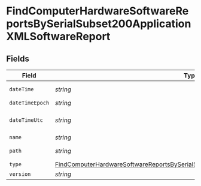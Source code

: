 # FindComputerHardwareSoftwareReportsBySerialSubset200ApplicationXMLSoftwareReport


## Fields

| Field                                                                                                                                                                                                   | Type                                                                                                                                                                                                    | Required                                                                                                                                                                                                | Description                                                                                                                                                                                             | Example                                                                                                                                                                                                 |
| ------------------------------------------------------------------------------------------------------------------------------------------------------------------------------------------------------- | ------------------------------------------------------------------------------------------------------------------------------------------------------------------------------------------------------- | ------------------------------------------------------------------------------------------------------------------------------------------------------------------------------------------------------- | ------------------------------------------------------------------------------------------------------------------------------------------------------------------------------------------------------- | ------------------------------------------------------------------------------------------------------------------------------------------------------------------------------------------------------- |
| `dateTime`                                                                                                                                                                                              | *string*                                                                                                                                                                                                | :heavy_minus_sign:                                                                                                                                                                                      | N/A                                                                                                                                                                                                     | 2017-07-07 18:37:04                                                                                                                                                                                     |
| `dateTimeEpoch`                                                                                                                                                                                         | *string*                                                                                                                                                                                                | :heavy_minus_sign:                                                                                                                                                                                      | N/A                                                                                                                                                                                                     | 1499470624555                                                                                                                                                                                           |
| `dateTimeUtc`                                                                                                                                                                                           | *string*                                                                                                                                                                                                | :heavy_minus_sign:                                                                                                                                                                                      | N/A                                                                                                                                                                                                     | 2017-07-07T18:37:04.555-0500                                                                                                                                                                            |
| `name`                                                                                                                                                                                                  | *string*                                                                                                                                                                                                | :heavy_minus_sign:                                                                                                                                                                                      | N/A                                                                                                                                                                                                     | Parallels Desktop.app                                                                                                                                                                                   |
| `path`                                                                                                                                                                                                  | *string*                                                                                                                                                                                                | :heavy_minus_sign:                                                                                                                                                                                      | N/A                                                                                                                                                                                                     | /Applications/Parallels Desktop.app                                                                                                                                                                     |
| `type`                                                                                                                                                                                                  | [FindComputerHardwareSoftwareReportsBySerialSubset200ApplicationXMLSoftwareReportType](../../models/operations/findcomputerhardwaresoftwarereportsbyserialsubset200applicationxmlsoftwarereporttype.md) | :heavy_minus_sign:                                                                                                                                                                                      | N/A                                                                                                                                                                                                     |                                                                                                                                                                                                         |
| `version`                                                                                                                                                                                               | *string*                                                                                                                                                                                                | :heavy_minus_sign:                                                                                                                                                                                      | N/A                                                                                                                                                                                                     | 9.0                                                                                                                                                                                                     |